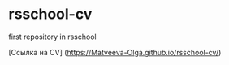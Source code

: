 # rsschool-cv
first repository in rsschool

[Ссылка на CV] (https://Matveeva-Olga.github.io/rsschool-cv/)
